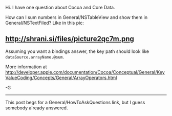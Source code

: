 
Hi. I have one question about Cocoa and Core Data. 

How can I sum numbers in General/NSTableView and show them in General/NSTextFiled? Like in this pic:

http://shrani.si/files/picture2qc7m.png
----

Assuming you want a bindings answer, the key path should look like `dataSource.arrayName.@sum`.

More information at http://developer.apple.com/documentation/Cocoa/Conceptual/General/KeyValueCoding/Concepts/General/ArrayOperators.html

-G

----

This post begs for a General/HowToAskQuestions link, but I guess somebody already answered.